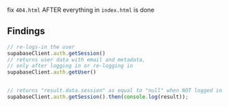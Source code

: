 fix `404.html` AFTER everything in `index.html` is done

## Findings

```javascript
// re-logs-in the user
supabaseClient.auth.getSession()
// returns user data with email and metadata,
// only after logging in or re-logging in
supabaseClient.auth.getUser()


// returns "result.data.session" as equal to "null" when NOT logged in
supabaseClient.auth.getSession().then(console.log(result));
```
